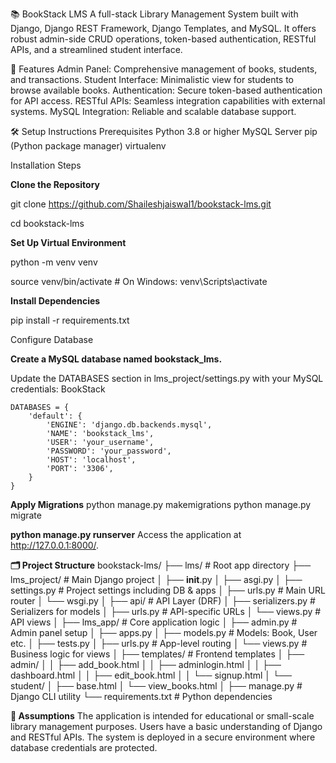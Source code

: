 📚 BookStack LMS
A full-stack Library Management System built with Django, Django REST Framework, Django Templates, and MySQL. It offers robust admin-side CRUD operations, token-based authentication, RESTful APIs, and a streamlined student interface.​

🚀 Features
Admin Panel: Comprehensive management of books, students, and transactions.
Student Interface: Minimalistic view for students to browse available books.
Authentication: Secure token-based authentication for API access.
RESTful APIs: Seamless integration capabilities with external systems.
MySQL Integration: Reliable and scalable database support.​

🛠️ Setup Instructions
Prerequisites
Python 3.8 or higher
MySQL Server
pip (Python package manager)
virtualenv 

Installation Steps

**Clone the Repository**

git clone https://github.com/Shaileshjaiswal1/bookstack-lms.git

cd bookstack-lms

**Set Up Virtual Environment**

python -m venv venv

source venv/bin/activate  # On Windows: venv\Scripts\activate

**Install Dependencies**

pip install -r requirements.txt

Configure Database

**Create a MySQL database named bookstack_lms.**

Update the DATABASES section in lms_project/settings.py with your MySQL credentials:​
BookStack

    DATABASES = {
        'default': {
            'ENGINE': 'django.db.backends.mysql',
            'NAME': 'bookstack_lms',
            'USER': 'your_username',
            'PASSWORD': 'your_password',
            'HOST': 'localhost',
            'PORT': '3306',
        }
    }


**Apply Migrations**
python manage.py makemigrations
python manage.py migrate

**python manage.py runserver**
Access the application at http://127.0.0.1:8000/.

**🗂️ Project Structure**
            bookstack-lms/
            ├── lms/                           # Root app directory
            ├── lms_project/                   # Main Django project
            │   ├── __init__.py
            │   ├── asgi.py
            │   ├── settings.py                # Project settings including DB & apps
            │   ├── urls.py                    # Main URL router
            │   └── wsgi.py
            │
            ├── api/                           # API Layer (DRF)
            │   ├── serializers.py             # Serializers for models
            │   ├── urls.py                    # API-specific URLs
            │   └── views.py                   # API views
            │
            ├── lms_app/                       # Core application logic
            │   ├── admin.py                   # Admin panel setup
            │   ├── apps.py
            │   ├── models.py                  # Models: Book, User etc.
            │   ├── tests.py
            │   ├── urls.py                    # App-level routing
            │   └── views.py                   # Business logic for views
            │
            ├── templates/                     # Frontend templates
            │   ├── admin/
            │   │   ├── add_book.html
            │   │   ├── adminlogin.html
            │   │   ├── dashboard.html
            │   │   ├── edit_book.html
            │   │   └── signup.html
            │   └── student/
            │       ├── base.html
            │       └── view_books.html
            │
            ├── manage.py                      # Django CLI utility
            └── requirements.txt               # Python dependencies

**📌 Assumptions**
The application is intended for educational or small-scale library management purposes.
Users have a basic understanding of Django and RESTful APIs.
The system is deployed in a secure environment where database credentials are protected.​
